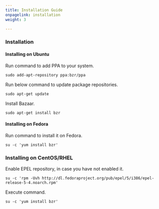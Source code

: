 ```yaml
---
title: Installation Guide
onpagelink: installation
weight: 3

---
```


### Installation

#### Installing on Ubuntu

Run command to add PPA to your system.

 ```
sudo add-apt-repository ppa:bzr/ppa
```

Run below command to update package repositories.

 ```
sudo apt-get update
```

Install Bazaar.

 ```
sudo apt-get install bzr
```

#### Installing on Fedora

Run command to install it on Fedora.

 ```
su -c 'yum install bzr'
```

### Installing on CentOS/RHEL

Enable EPEL repository, in case you have not enabled it.

 ```
su -c 'rpm -Uvh http://dl.fedoraproject.org/pub/epel/5/i386/epel-release-5-4.noarch.rpm'
```

Execute command.

 ```
su -c 'yum install bzr'
```

